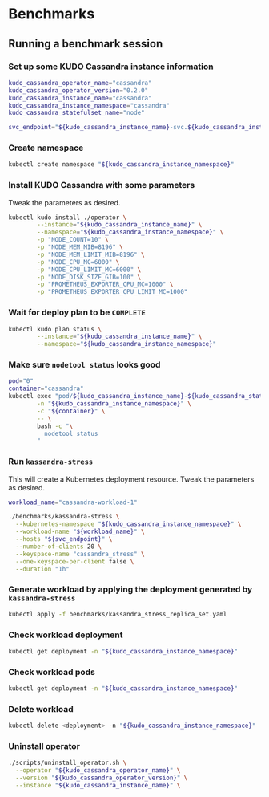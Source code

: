 # Benchmarks

## Running a benchmark session

### Set up some KUDO Cassandra instance information

```bash
kudo_cassandra_operator_name="cassandra"
kudo_cassandra_operator_version="0.2.0"
kudo_cassandra_instance_name="cassandra"
kudo_cassandra_instance_namespace="cassandra"
kudo_cassandra_statefulset_name="node"

svc_endpoint="${kudo_cassandra_instance_name}-svc.${kudo_cassandra_instance_namespace}.svc.cluster.local"
```

### Create namespace

```bash
kubectl create namespace "${kudo_cassandra_instance_namespace}"
```

### Install KUDO Cassandra with some parameters

Tweak the parameters as desired.

```bash
kubectl kudo install ./operator \
        --instance="${kudo_cassandra_instance_name}" \
        --namespace="${kudo_cassandra_instance_namespace}" \
        -p "NODE_COUNT=10" \
        -p "NODE_MEM_MIB=8196" \
        -p "NODE_MEM_LIMIT_MIB=8196" \
        -p "NODE_CPU_MC=6000" \
        -p "NODE_CPU_LIMIT_MC=6000" \
        -p "NODE_DISK_SIZE_GIB=100" \
        -p "PROMETHEUS_EXPORTER_CPU_MC=1000" \
        -p "PROMETHEUS_EXPORTER_CPU_LIMIT_MC=1000"
```

### Wait for deploy plan to be `COMPLETE`

```bash
kubectl kudo plan status \
        --instance="${kudo_cassandra_instance_name}" \
        --namespace="${kudo_cassandra_instance_namespace}"
```

### Make sure `nodetool status` looks good

```bash
pod="0"
container="cassandra"
kubectl exec "pod/${kudo_cassandra_instance_name}-${kudo_cassandra_statefulset_name}-${pod}" \
        -n "${kudo_cassandra_instance_namespace}" \
        -c "${container}" \
        -- \
        bash -c "\
          nodetool status
        "
```

### Run `kassandra-stress`

This will create a Kubernetes deployment resource. Tweak the parameters as
desired.

```bash
workload_name="cassandra-workload-1"
```

```bash
./benchmarks/kassandra-stress \
  --kubernetes-namespace "${kudo_cassandra_instance_namespace}" \
  --workload-name "${workload_name}" \
  --hosts "${svc_endpoint}" \
  --number-of-clients 20 \
  --keyspace-name "cassandra_stress" \
  --one-keyspace-per-client false \
  --duration "1h"
```

### Generate workload by applying the deployment generated by `kassandra-stress`

```bash
kubectl apply -f benchmarks/kassandra_stress_replica_set.yaml
```

### Check workload deployment

```bash
kubectl get deployment -n "${kudo_cassandra_instance_namespace}"
```

### Check workload pods

```bash
kubectl get deployment -n "${kudo_cassandra_instance_namespace}"
```

### Delete workload

```bash
kubectl delete <deployment> -n "${kudo_cassandra_instance_namespace}"
```

### Uninstall operator

```bash
./scripts/uninstall_operator.sh \
  --operator "${kudo_cassandra_operator_name}" \
  --version "${kudo_cassandra_operator_version}" \
  --instance "${kudo_cassandra_instance_name}" \
```
